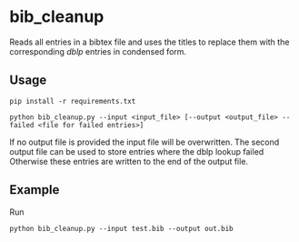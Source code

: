 # bib_cleanup

Reads all entries in a bibtex file and uses the titles to replace them with the corresponding _dblp_ entries in condensed form.

## Usage
```
pip install -r requirements.txt

python bib_cleanup.py --input <input_file> [--output <output_file> --failed <file for failed entries>]
```

If no output file is provided the input file will be overwritten. 
The second output file can be used to store entries where the dblp lookup failed 
Otherwise these entries are written to the end of the output file.

## Example
Run
```
python bib_cleanup.py --input test.bib --output out.bib
```



